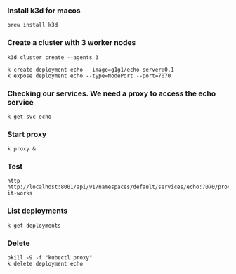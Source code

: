 ### Install k3d for macos

``` shell
brew install k3d
```
### Create a cluster with 3 worker nodes
``` shell
k3d cluster create --agents 3
```

``` shell
k create deployment echo --image=g1g1/echo-server:0.1
k expose deployment echo --type=NodePort --port=7070
```

### Checking our services. We need a proxy to access the echo service
``` shell
k get svc echo
```


### Start proxy
``` shell
k proxy &
```

### Test
``` shell
http http://localhost:8001/api/v1/namespaces/default/services/echo:7070/proxy/yeah-it-works
```

### List deployments
``` shell
k get deployments
```

### Delete
``` shell
pkill -9 -f "kubectl proxy"
k delete deployment echo
```
